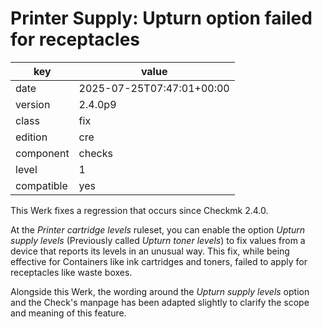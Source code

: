 [//]: # (werk v2)
# Printer Supply: Upturn option failed for receptacles

key        | value
---------- | ---
date       | 2025-07-25T07:47:01+00:00
version    | 2.4.0p9
class      | fix
edition    | cre
component  | checks
level      | 1
compatible | yes

This Werk fixes a regression that occurs since Checkmk 2.4.0.

At the _Printer cartridge levels_ ruleset, you can enable the option _Upturn supply levels_ (Previously called _Upturn toner levels_) to fix values from a device that reports its levels in an unusual way.
This fix, while being effective for Containers like ink cartridges and toners, failed to apply for receptacles like waste boxes.

Alongside this Werk, the wording around the _Upturn supply levels_ option and the Check's manpage has been adapted slightly to clarify the scope and meaning of this feature.

